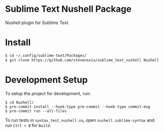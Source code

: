 # Sublime Text Nushell Package
*Nushell* plugin for *Sublime Text*.

# Install

```sh
$ cd ~/.config/sublime-text/Packages/
$ git clone https://github.com/stevenxxiu/sublime_text_nushell Nushell
```

# Development Setup
To setup the project for development, run:

    $ cd Nushell/
    $ pre-commit install --hook-type pre-commit --hook-type commit-msg
    $ pre-commit run --all-files

To run tests in `syntax_test_nushell.nu`, open `nushell.sublime-syntax` and run `Ctrl + B` for `Build`.
